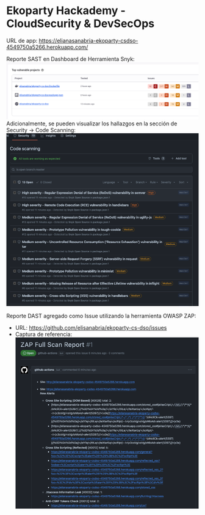 # Ekoparty Hackademy - CloudSecurity & DevSecOps

URL de app: https://elianasanabria-ekoparty-csdso-4549750a5266.herokuapp.com/

Reporte SAST en Dashboard de Herramienta Snyk:
![Captura de referencia](results/Screenshot-Snyk.png)
Adicionalmente, se pueden visualizar los hallazgos en la sección de Security -> Code Scanning:
![Captura de referencia](results/Screenshot-CodeScan.png)

Reporte DAST agregado como Issue utilizando la herramienta OWASP ZAP:
- URL: https://github.com/elisanabria/ekoparty-cs-dso/issues
- Captura de referencia:
![Captura de referencia](results/Screenshot-Issue.png)

